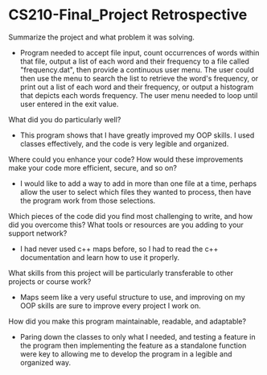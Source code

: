 # CS210-Final_Project Retrospective

Summarize the project and what problem it was solving.
 - Program needed to accept file input, count occurrences of words within that file, output a list of each word and their frequency to a file called "frequency.dat", then provide a continuous user menu. The user could then use the menu to search the list to retrieve the word's frequency, or print out a list of each word and their frequency, or output a histogram that depicts each words frequency. The user menu needed to loop until user entered in the exit value.
   
What did you do particularly well?
 - This program shows that I have greatly improved my OOP skills. I used classes effectively, and the code is very legible and organized.
 
Where could you enhance your code? How would these improvements make your code more efficient, secure, and so on?
 - I would like to add a way to add in more than one file at a time, perhaps allow the user to select which files they wanted to process, then have the program work from those selections.

Which pieces of the code did you find most challenging to write, and how did you overcome this? What tools or resources are you adding to your support network?
 - I had never used c++ maps before, so I had to read the c++ documentation and learn how to use it properly.

What skills from this project will be particularly transferable to other projects or course work?
 - Maps seem like a very useful structure to use, and improving on my OOP skills are sure to improve every project I work on.

How did you make this program maintainable, readable, and adaptable?
 - Paring down the classes to only what I needed, and testing a feature in the program then implementing the feature as a standalone function were key to allowing me to develop the program in a legible and organized way.
